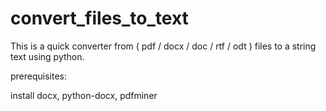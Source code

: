 # convert_files_to_text
This is a quick converter from ( pdf / docx / doc / rtf / odt ) files to a string text using python.


prerequisites:

install docx, python-docx, pdfminer
